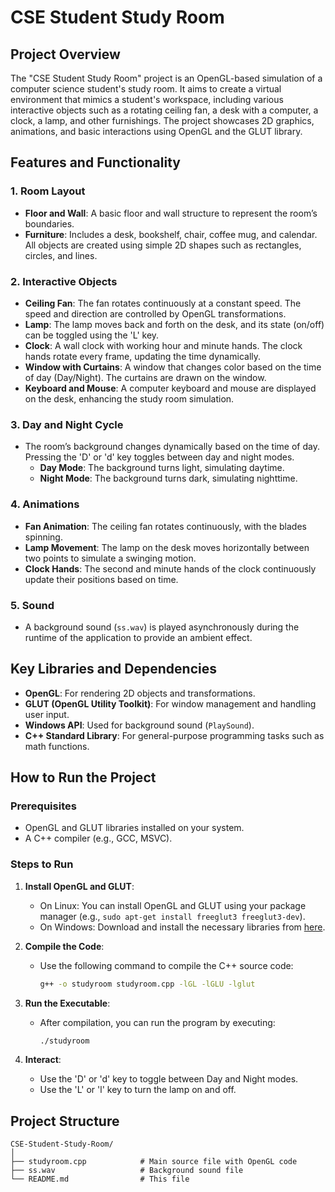 # CSE Student Study Room

## Project Overview
The "CSE Student Study Room" project is an OpenGL-based simulation of a computer science student's study room. It aims to create a virtual environment that mimics a student's workspace, including various interactive objects such as a rotating ceiling fan, a desk with a computer, a clock, a lamp, and other furnishings. The project showcases 2D graphics, animations, and basic interactions using OpenGL and the GLUT library.

## Features and Functionality

### 1. **Room Layout**
   - **Floor and Wall**: A basic floor and wall structure to represent the room’s boundaries.
   - **Furniture**: Includes a desk, bookshelf, chair, coffee mug, and calendar. All objects are created using simple 2D shapes such as rectangles, circles, and lines.

### 2. **Interactive Objects**
   - **Ceiling Fan**: The fan rotates continuously at a constant speed. The speed and direction are controlled by OpenGL transformations.
   - **Lamp**: The lamp moves back and forth on the desk, and its state (on/off) can be toggled using the 'L' key.
   - **Clock**: A wall clock with working hour and minute hands. The clock hands rotate every frame, updating the time dynamically.
   - **Window with Curtains**: A window that changes color based on the time of day (Day/Night). The curtains are drawn on the window.
   - **Keyboard and Mouse**: A computer keyboard and mouse are displayed on the desk, enhancing the study room simulation.

### 3. **Day and Night Cycle**
   - The room’s background changes dynamically based on the time of day. Pressing the 'D' or 'd' key toggles between day and night modes. 
     - **Day Mode**: The background turns light, simulating daytime.
     - **Night Mode**: The background turns dark, simulating nighttime.

### 4. **Animations**
   - **Fan Animation**: The ceiling fan rotates continuously, with the blades spinning.
   - **Lamp Movement**: The lamp on the desk moves horizontally between two points to simulate a swinging motion.
   - **Clock Hands**: The second and minute hands of the clock continuously update their positions based on time.

### 5. **Sound**
   - A background sound (`ss.wav`) is played asynchronously during the runtime of the application to provide an ambient effect.

## Key Libraries and Dependencies
- **OpenGL**: For rendering 2D objects and transformations.
- **GLUT (OpenGL Utility Toolkit)**: For window management and handling user input.
- **Windows API**: Used for background sound (`PlaySound`).
- **C++ Standard Library**: For general-purpose programming tasks such as math functions.

## How to Run the Project

### Prerequisites
- OpenGL and GLUT libraries installed on your system.
- A C++ compiler (e.g., GCC, MSVC).

### Steps to Run
1. **Install OpenGL and GLUT**:
   - On Linux: You can install OpenGL and GLUT using your package manager (e.g., `sudo apt-get install freeglut3 freeglut3-dev`).
   - On Windows: Download and install the necessary libraries from [here](http://freeglut.sourceforge.net/).
   
2. **Compile the Code**:
   - Use the following command to compile the C++ source code:
     ```bash
     g++ -o studyroom studyroom.cpp -lGL -lGLU -lglut
     ```
   
3. **Run the Executable**:
   - After compilation, you can run the program by executing:
     ```bash
     ./studyroom
     ```

4. **Interact**:
   - Use the 'D' or 'd' key to toggle between Day and Night modes.
   - Use the 'L' or 'l' key to turn the lamp on and off.

## Project Structure

```plaintext
CSE-Student-Study-Room/
│
├── studyroom.cpp            # Main source file with OpenGL code
├── ss.wav                   # Background sound file
└── README.md                # This file
